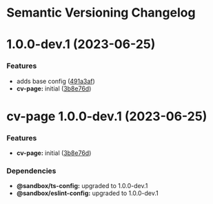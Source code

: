 # Semantic Versioning Changelog

# 1.0.0-dev.1 (2023-06-25)


### Features

* adds base config ([491a3af](https://github.com/iivanovw7/sandbox/commit/491a3af281eacda9cb64e275b10c57509e5b93e1))
* **cv-page:** initial ([3b8e76d](https://github.com/iivanovw7/sandbox/commit/3b8e76d621d09c7a33326386b47ed426f13fccb6))

# cv-page 1.0.0-dev.1 (2023-06-25)


### Features

* **cv-page:** initial ([3b8e76d](https://github.com/iivanovw7/sandbox/commit/3b8e76d621d09c7a33326386b47ed426f13fccb6))





### Dependencies

* **@sandbox/ts-config:** upgraded to 1.0.0-dev.1
* **@sandbox/eslint-config:** upgraded to 1.0.0-dev.1

